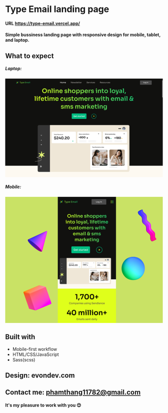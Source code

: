 # Type Email landing page

#### URL https://type-email.vercel.app/

#### Simple bussiness landing page with responsive design for mobile, tablet, and laptop.

## What to expect

##### Laptop:

![Type Email](overviewLaptop.png)

##### Mobile:

![Type Email](overviewMobile.png)

## Built with

-  Mobile-first workflow
-  HTML/CSS/JavaScript
-  Sass(scss)

## Design: evondev.com

## Contact me: phamthang11782@gmail.com

#### It's my pleasure to work with you 😊
